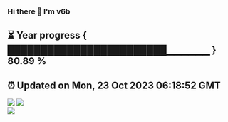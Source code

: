 ### Hi there 👋  I'm v6b  
⏳ Year progress { ████████████████████████▁▁▁▁▁▁ } 80.89 %
---
⏰ Updated on Mon, 23 Oct 2023 06:18:52 GMT
---
![](https://github-readme-stats.vercel.app/api?username=v6b&bg_color=30,e96443,904e95&title_color=fff&text_color=fff&layout=compact)
![](https://github-readme-stats.vercel.app/api/top-langs/?username=v6b&layout=compact&bg_color=30,e96443,904e95&title_color=fff&text_color=fff)  
![](https://gcore.jsdelivr.net/gh/v6b/v6b@main/assets/github-contribution-grid-snake.svg)

